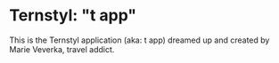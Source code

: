 # Ternstyl: "t app"

This is the Ternstyl application (aka: t app) dreamed up and created by Marie Veverka, travel addict.



